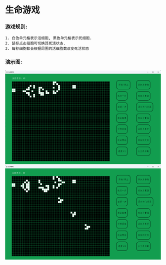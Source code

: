 # 生命游戏
### 游戏规则:

    1. 白色单元格表示活细胞, 黑色单元格表示死细胞.
    2. 鼠标点击细胞可切换其死活状态.
    3. 每秒细胞都会根据周围的活细胞数改变死活状态

### 演示图:
![img.png](img.png)
![img_1.png](img_1.png)

